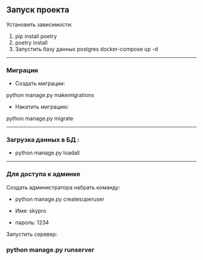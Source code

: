 ## Запуск проекта
Установить зависимости: 

1) pip install poetry
2) poetry install
3) Запустить базу данных postgres docker-compose up -d


------------------

### Миграции

- Создать миграции:

python manage.py makemigrations

- Накатить миграцию:

 python manage.py migrate

------------------

### Загрузка данных в БД :

- python manage.py loadall

------------------

### Для доступа к админке

Создать администратора набрать команду:

- python manage.py createsuperuser

- Имя: skypro
- пароль: 1234

Запустить серевер:

### python manage.py runserver